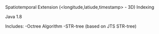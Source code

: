 Spatiotemporal Extension (<longitude,latiude,timestamp> - 3D) Indexing

Java 1.8

Includes:
    -Octree Algorithm
    -STR-tree (based on JTS STR-tree)